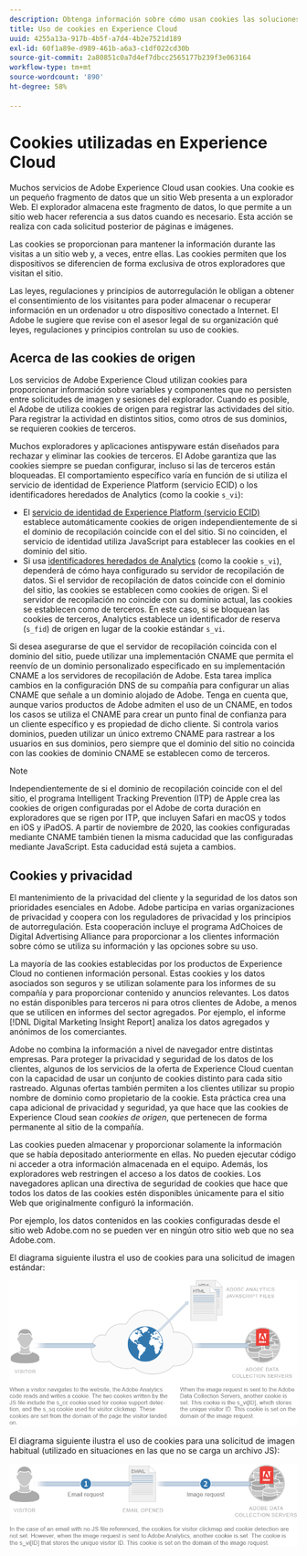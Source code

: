 ```yaml
---
description: Obtenga información sobre cómo usan cookies las soluciones y los servicios de Adobe Experience Cloud.
title: Uso de cookies en Experience Cloud
uuid: 4255a13a-917b-4b5f-a7d4-4b2e7521d189
exl-id: 60f1a89e-d989-461b-a6a3-c1df022cd30b
source-git-commit: 2a80851c0a7d4ef7dbcc2565177b239f3e063164
workflow-type: tm+mt
source-wordcount: '890'
ht-degree: 58%

---
```


# Cookies utilizadas en Experience Cloud

Muchos servicios de Adobe Experience Cloud usan cookies. Una cookie es un pequeño fragmento de datos que un sitio Web presenta a un explorador Web. El explorador almacena este fragmento de datos, lo que permite a un sitio web hacer referencia a sus datos cuando es necesario. Esta acción se realiza con cada solicitud posterior de páginas e imágenes.

Las cookies se proporcionan para mantener la información durante las visitas a un sitio web y, a veces, entre ellas. Las cookies permiten que los dispositivos se diferencien de forma exclusiva de otros exploradores que visitan el sitio.

Las leyes, regulaciones y principios de autorregulación le obligan a obtener el consentimiento de los visitantes para poder almacenar o recuperar información en un ordenador u otro dispositivo conectado a Internet. El Adobe le sugiere que revise con el asesor legal de su organización qué leyes, regulaciones y principios controlan su uso de cookies.

## Acerca de las cookies de origen

Los servicios de Adobe Experience Cloud utilizan cookies para proporcionar información sobre variables y componentes que no persisten entre solicitudes de imagen y sesiones del explorador. Cuando es posible, el Adobe de utiliza cookies de origen para registrar las actividades del sitio. Para registrar la actividad en distintos sitios, como otros de sus dominios, se requieren cookies de terceros.

Muchos exploradores y aplicaciones antispyware están diseñados para rechazar y eliminar las cookies de terceros. El Adobe garantiza que las cookies siempre se puedan configurar, incluso si las de terceros están bloqueadas. El comportamiento específico varía en función de si utiliza el servicio de identidad de Experience Platform (servicio ECID) o los identificadores heredados de Analytics (como la cookie `s_vi`):

* El [servicio de identidad de Experience Platform (servicio ECID)](https://experienceleague.adobe.com/docs/id-service/using/intro/overview.html?lang=es) establece automáticamente cookies de origen independientemente de si el dominio de recopilación coincide con el del sitio. Si no coinciden, el servicio de identidad utiliza JavaScript para establecer las cookies en el dominio del sitio.
* Si usa [identificadores heredados de Analytics](analytics.md) (como la cookie `s_vi`), dependerá de cómo haya configurado su servidor de recopilación de datos. Si el servidor de recopilación de datos coincide con el dominio del sitio, las cookies se establecen como cookies de origen. Si el servidor de recopilación no coincide con su dominio actual, las cookies se establecen como de terceros. En este caso, si se bloquean las cookies de terceros, Analytics establece un identificador de reserva (`s_fid`) de origen en lugar de la cookie estándar `s_vi`.

Si desea asegurarse de que el servidor de recopilación coincida con el dominio del sitio, puede utilizar una implementación CNAME que permita el reenvío de un dominio personalizado especificado en su implementación CNAME a los servidores de recopilación de Adobe. Esta tarea implica cambios en la configuración DNS de su compañía para configurar un alias CNAME que señale a un dominio alojado de Adobe. Tenga en cuenta que, aunque varios productos de Adobe admiten el uso de un CNAME, en todos los casos se utiliza el CNAME para crear un punto final de confianza para un cliente específico y es propiedad de dicho cliente. Si controla varios dominios, pueden utilizar un único extremo CNAME para rastrear a los usuarios en sus dominios, pero siempre que el dominio del sitio no coincida con las cookies de dominio CNAME se establecen como de terceros.

>[!NOTE]
>
>Independientemente de si el dominio de recopilación coincide con el del sitio, el programa Intelligent Tracking Prevention (ITP) de Apple crea las cookies de origen configuradas por el Adobe de corta duración en exploradores que se rigen por ITP, que incluyen Safari en macOS y todos en iOS y iPadOS. A partir de noviembre de 2020, las cookies configuradas mediante CNAME también tienen la misma caducidad que las configuradas mediante JavaScript. Esta caducidad está sujeta a cambios.

## Cookies y privacidad

El mantenimiento de la privacidad del cliente y la seguridad de los datos son prioridades esenciales en Adobe. Adobe participa en varias organizaciones de privacidad y coopera con los reguladores de privacidad y los principios de autorregulación. Esta cooperación incluye el programa AdChoices de Digital Advertising Alliance para proporcionar a los clientes información sobre cómo se utiliza su información y las opciones sobre su uso.

La mayoría de las cookies establecidas por los productos de Experience Cloud no contienen información personal. Estas cookies y los datos asociados son seguros y se utilizan solamente para los informes de su compañía y para proporcionar contenido y anuncios relevantes. Los datos no están disponibles para terceros ni para otros clientes de Adobe, a menos que se utilicen en informes del sector agregados. Por ejemplo, el informe [!DNL Digital Marketing Insight Report] analiza los datos agregados y anónimos de los comerciantes.

Adobe no combina la información a nivel de navegador entre distintas empresas. Para proteger la privacidad y seguridad de los datos de los clientes, algunos de los servicios de la oferta de Experience Cloud cuentan con la capacidad de usar un conjunto de cookies distinto para cada sitio rastreado. Algunas ofertas también permiten a los clientes utilizar su propio nombre de dominio como propietario de la cookie. Esta práctica crea una capa adicional de privacidad y seguridad, ya que hace que las cookies de Experience Cloud sean *cookies de origen*, que pertenecen de forma permanente al sitio de la compañía.

Las cookies pueden almacenar y proporcionar solamente la información que se había depositado anteriormente en ellas. No pueden ejecutar código ni acceder a otra información almacenada en el equipo. Además, los exploradores web restringen el acceso a los datos de cookies. Los navegadores aplican una directiva de seguridad de cookies que hace que todos los datos de las cookies estén disponibles únicamente para el sitio Web que originalmente configuró la información.

Por ejemplo, los datos contenidos en las cookies configuradas desde el sitio web Adobe.com no se pueden ver en ningún otro sitio web que no sea Adobe.com.

El diagrama siguiente ilustra el uso de cookies para una solicitud de imagen estándar:

![Uso de cookies para una solicitud de imagen estándar](assets/CookiesProcessGraphic-01.png)

El diagrama siguiente ilustra el uso de cookies para una solicitud de imagen habitual (utilizado en situaciones en las que no se carga un archivo JS):

![Uso de cookies para una solicitud de imagen recta](assets/CookiesProcessGraphic2.png)
